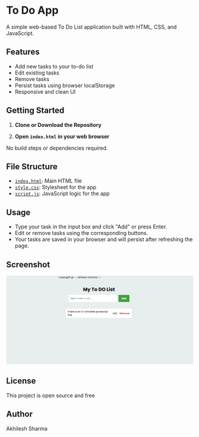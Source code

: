# To Do App

A simple web-based To Do List application built with HTML, CSS, and JavaScript.

## Features

- Add new tasks to your to-do list
- Edit existing tasks
- Remove tasks
- Persist tasks using browser localStorage
- Responsive and clean UI

## Getting Started

1. **Clone or Download the Repository**

2. **Open `index.html` in your web browser**

No build steps or dependencies required.

## File Structure

- [`index.html`](index.html): Main HTML file
- [`style.css`](style.css): Stylesheet for the app
- [`script.js`](script.js): JavaScript logic for the app

## Usage

- Type your task in the input box and click "Add" or press Enter.
- Edit or remove tasks using the corresponding buttons.
- Your tasks are saved in your browser and will persist after refreshing the page.

## Screenshot

![To Do App Screenshot](/screenshot.png)

## License

This project is open source and free

## Author
 Akhilesh Sharma
